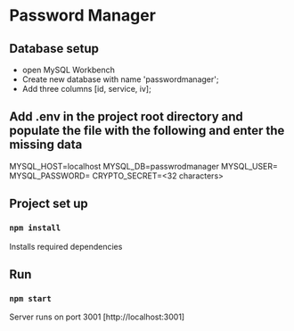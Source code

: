 # Password Manager

## Database setup
- open MySQL Workbench
- Create new database with name 'passwordmanager';
- Add three columns [id, service, iv];


## Add .env in the project root directory and populate the file with the following and enter the missing data
MYSQL_HOST=localhost
MYSQL_DB=passwrodmanager 
MYSQL_USER=<user>
MYSQL_PASSWORD=<password>
CRYPTO_SECRET=<32 characters>

## Project set up
### `npm install` 
Installs required dependencies

## Run
### `npm start`
Server runs on port 3001 [http://localhost:3001]